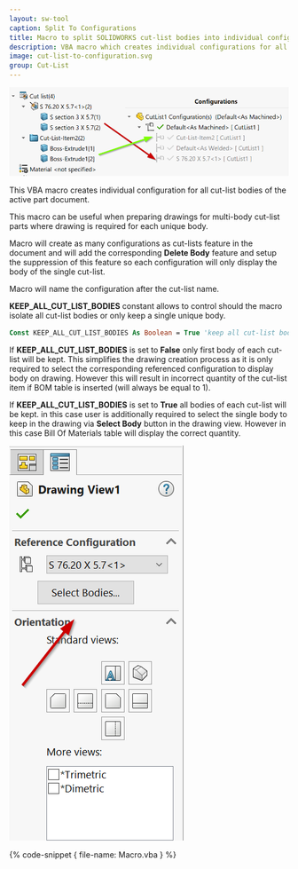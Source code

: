 ```yaml
---
layout: sw-tool
caption: Split To Configurations
title: Macro to split SOLIDWORKS cut-list bodies into individual configurations
description: VBA macro which creates individual configurations for all cut-list bodies (or unique bodies) in the active SOLIDWORKS part document for the drawing generation purpose
image: cut-list-to-configuration.svg
group: Cut-List
---
```

![Cut-lists to configuration mapping](cut-lists-configurations.png)

This VBA macro creates individual configuration for all cut-list bodies of the active part document.

This macro can be useful when preparing drawings for multi-body cut-list parts where drawing is required for each unique body.

Macro will create as many configurations as cut-lists feature in the document and will add the corresponding **Delete Body** feature and setup the suppression of this feature so each configuration will only display the body of the single cut-list.

Macro will name the configuration after the cut-list name.

**KEEP_ALL_CUT_LIST_BODIES** constant allows to control should the macro isolate all cut-list bodies or only keep a single unique body.

~~~ vb
Const KEEP_ALL_CUT_LIST_BODIES As Boolean = True 'keep all cut-list bodies
~~~

If **KEEP_ALL_CUT_LIST_BODIES** is set to **False** only first body of each cut-list will be kept. This simplifies the drawing creation process as it is only required to select the corresponding referenced configuration to display body on drawing. However this will result in incorrect quantity of the cut-list item if BOM table is inserted (will always be equal to 1).

If **KEEP_ALL_CUT_LIST_BODIES** is set to **True** all bodies of each cut-list will be kept. in this case user is additionally required to select the single body to keep in the drawing via **Select Body** button in the drawing view. However in this case Bill Of Materials table will display the correct quantity.

![Select bodies feature in the drawing view](view-select-bodies.png)

{% code-snippet { file-name: Macro.vba } %}